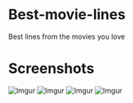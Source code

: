 # Best-movie-lines
Best lines from the movies you love


Screenshots
===========

![Imgur](https://i.imgur.com/YrizB8Y.png)
![Imgur](https://i.imgur.com/CjrxuUe.png)
![Imgur](https://i.imgur.com/QAZAkum.png)
![Imgur](https://i.imgur.com/uPEGm0C.png)
